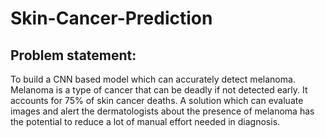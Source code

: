 # Skin-Cancer-Prediction
## Problem statement:
To build a CNN based model which can accurately detect melanoma. Melanoma is a type of cancer that can be deadly if not detected early. 
It accounts for 75% of skin cancer deaths.
A solution which can evaluate images and alert the dermatologists about the presence of melanoma has the potential to reduce a lot of manual effort needed in diagnosis.
